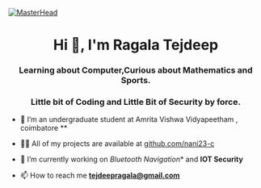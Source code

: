 [![MasterHead](https://user-images.githubusercontent.com/74038190/225813708-98b745f2-7d22-48cf-9150-083f1b00d6c9.gif)](https://MeherRRVardhan.io)

<h1 align="center">Hi 👋, I'm Ragala Tejdeep</h1>
<h3 align="center">Learning about Computer,Curious about Mathematics and Sports.</h3>
<h3 align="center">Little bit of Coding and Little Bit of Security by force.</h3>




- 🔭 I’m an undergraduate student at Amrita Vishwa Vidyapeetham , coimbatore **

-  👨‍💻 All of my projects are available at [github.com/nani23-c](github.com/nani23-c)
  
- 🔭 I’m currently working on *Bluetooth Navigation** and **IOT Security**

- 📫 How to reach me **tejdeepragala@gmail.com**




